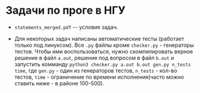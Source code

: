 # Задачи по проге в НГУ

* `statements_merged.pdf` -- условия задач.

* Для некоторых задач написаны автоматические тесты (работает только под линуксом). Все `.py` файлы кроме `checker.py` - генераторы тестов. Чтобы ими воспользоваться, нужно скомпилировать верное решение в файл `a.out`, решение под вопросом в файл `b.out` и запустить комманду `python3 checker.py a.out b.out gen.py n_tests time`, где `gen.py` - один из генераторов тестов, `n_tests` - кол-во тестов, `time` - ограничение по времени исполнения(часто можно ставить ниже - в районе 100-500).
